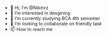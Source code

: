 - 👋 Hi, I’m @Nikmrz
- 👀 I’m interested in desgining
- 🌱 I’m currently studying BCA 4th semester
- 💞️ I’m looking to collaborate on friendly task
- 📫 How to reach me  

<!---
Nikmrz/Nikmrz is a ✨ special ✨ repository because its `README.md` (this file) appears on your GitHub profile.
You can click the Preview link to take a look at your changes.
--->

